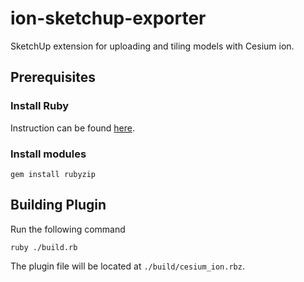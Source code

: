 # ion-sketchup-exporter
SketchUp extension for uploading and tiling models with Cesium ion.

## Prerequisites

### Install Ruby

Instruction can be found [here](https://www.ruby-lang.org/en/documentation/installation/).

### Install modules

```
gem install rubyzip
```

## Building Plugin

Run the following command

```
ruby ./build.rb
```

The plugin file will be located at `./build/cesium_ion.rbz`.
